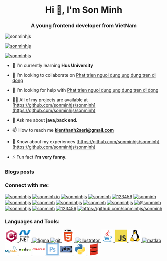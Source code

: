 <h1 align="center">Hi 👋, I'm Son Minh</h1>
<h3 align="center">A young frontend developer from VietNam</h3>

<p align="left"> <img src="https://komarev.com/ghpvc/?username=sonminhjs&label=Profile%20views&color=0e75b6&style=flat" alt="sonminhjs" /> </p>

<p align="left"> <a href="https://github.com/ryo-ma/github-profile-trophy"><img src="https://github-profile-trophy.vercel.app/?username=sonminhjs" alt="sonminhjs" /></a> </p>

<p align="left"> <a href="https://twitter.com/sonminhjs" target="blank"><img src="https://img.shields.io/twitter/follow/sonminhjs?logo=twitter&style=for-the-badge" alt="sonminhjs" /></a> </p>

- 🌱 I’m currently learning **Hus University**

- 👯 I’m looking to collaborate on [Phat trien nguoi dung ung dung tren di dong](https://github.com/sonminhjs/sonminh)

- 🤝 I’m looking for help with [Phat trien nguoi dung ung dung tren di dong](https://github.com/sonminhjs/sonminh)

- 👨‍💻 All of my projects are available at [https://github.com/sonminhjs/sonminh](https://github.com/sonminhjs/sonminh)

- 💬 Ask me about **java,back end.**

- 📫 How to reach me **kienthanh2seri@gmail.com**

- 📄 Know about my experiences [https://github.com/sonminhjs/sonminh](https://github.com/sonminhjs/sonminh)

- ⚡ Fun fact **i'm very funny.**

### Blogs posts
<!-- BLOG-POST-LIST:START -->
<!-- BLOG-POST-LIST:END -->

<h3 align="left">Connect with me:</h3>
<p align="left">
<a href="https://codepen.io/sonminhjs" target="blank"><img align="center" src="https://raw.githubusercontent.com/rahuldkjain/github-profile-readme-generator/master/src/images/icons/Social/codepen.svg" alt="sonminhjs" height="30" width="40" /></a>
<a href="https://dev.to/sonminh.io" target="blank"><img align="center" src="https://cdn.jsdelivr.net/npm/simple-icons@3.0.1/icons/dev-dot-to.svg" alt="sonminh.io" height="30" width="40" /></a>
<a href="https://twitter.com/sonminhjs" target="blank"><img align="center" src="https://raw.githubusercontent.com/rahuldkjain/github-profile-readme-generator/master/src/images/icons/Social/twitter.svg" alt="sonminhjs" height="30" width="40" /></a>
<a href="https://linkedin.com/in/sonminh" target="blank"><img align="center" src="https://raw.githubusercontent.com/rahuldkjain/github-profile-readme-generator/master/src/images/icons/Social/linked-in-alt.svg" alt="sonminh" height="30" width="40" /></a>
<a href="https://stackoverflow.com/users/123456" target="blank"><img align="center" src="https://raw.githubusercontent.com/rahuldkjain/github-profile-readme-generator/master/src/images/icons/Social/stack-overflow.svg" alt="123456" height="30" width="40" /></a>
<a href="https://codesandbox.com/sonminh" target="blank"><img align="center" src="https://cdn.jsdelivr.net/npm/simple-icons@3.0.1/icons/codesandbox.svg" alt="sonminh" height="30" width="40" /></a>
<a href="https://www.youtube.com/c/sonminhjs" target="blank"><img align="center" src="https://raw.githubusercontent.com/rahuldkjain/github-profile-readme-generator/master/src/images/icons/Social/youtube.svg" alt="sonminhjs" height="30" width="40" /></a>
<a href="https://www.codechef.com/users/sonminh" target="blank"><img align="center" src="https://cdn.jsdelivr.net/npm/simple-icons@3.1.0/icons/codechef.svg" alt="sonminh" height="30" width="40" /></a>
<a href="https://www.hackerrank.com/sonminhjs" target="blank"><img align="center" src="https://raw.githubusercontent.com/rahuldkjain/github-profile-readme-generator/master/src/images/icons/Social/hackerrank.svg" alt="sonminhjs" height="30" width="40" /></a>
<a href="https://codeforces.com/profile/sonminh" target="blank"><img align="center" src="https://cdn.jsdelivr.net/npm/simple-icons@3.0.1/icons/codeforces.svg" alt="sonminh" height="30" width="40" /></a>
<a href="https://www.leetcode.com/sonminhjs" target="blank"><img align="center" src="https://raw.githubusercontent.com/rahuldkjain/github-profile-readme-generator/master/src/images/icons/Social/leet-code.svg" alt="sonminhjs" height="30" width="40" /></a>
<a href="https://www.hackerearth.com/@sonminh" target="blank"><img align="center" src="https://raw.githubusercontent.com/rahuldkjain/github-profile-readme-generator/master/src/images/icons/Social/hackerearth.svg" alt="@sonminh" height="30" width="40" /></a>
<a href="https://auth.geeksforgeeks.org/user/sonminhjs" target="blank"><img align="center" src="https://raw.githubusercontent.com/rahuldkjain/github-profile-readme-generator/master/src/images/icons/Social/geeks-for-geeks.svg" alt="sonminhjs" height="30" width="40" /></a>
<a href="https://www.topcoder.com/members/sonminh" target="blank"><img align="center" src="https://cdn.jsdelivr.net/npm/simple-icons@3.0.1/icons/topcoder.svg" alt="sonminh" height="30" width="40" /></a>
<a href="https://discord.gg/123456" target="blank"><img align="center" src="https://raw.githubusercontent.com/rahuldkjain/github-profile-readme-generator/master/src/images/icons/Social/discord.svg" alt="123456" height="30" width="40" /></a>
<a href="/https://github.com/sonminhjs/sonminh" target="blank"><img align="center" src="https://raw.githubusercontent.com/rahuldkjain/github-profile-readme-generator/master/src/images/icons/Social/rss.svg" alt="https://github.com/sonminhjs/sonminh" height="30" width="40" /></a>
</p>

<h3 align="left">Languages and Tools:</h3>
<p align="left"> <a href="https://www.w3schools.com/cpp/" target="_blank"> <img src="https://raw.githubusercontent.com/devicons/devicon/master/icons/cplusplus/cplusplus-original.svg" alt="cplusplus" width="40" height="40"/> </a> <a href="https://dotnet.microsoft.com/" target="_blank"> <img src="https://raw.githubusercontent.com/devicons/devicon/master/icons/dot-net/dot-net-original-wordmark.svg" alt="dotnet" width="40" height="40"/> </a> <a href="https://www.figma.com/" target="_blank"> <img src="https://www.vectorlogo.zone/logos/figma/figma-icon.svg" alt="figma" width="40" height="40"/> </a> <a href="https://git-scm.com/" target="_blank"> <img src="https://www.vectorlogo.zone/logos/git-scm/git-scm-icon.svg" alt="git" width="40" height="40"/> </a> <a href="https://www.w3.org/html/" target="_blank"> <img src="https://raw.githubusercontent.com/devicons/devicon/master/icons/html5/html5-original-wordmark.svg" alt="html5" width="40" height="40"/> </a> <a href="https://www.adobe.com/in/products/illustrator.html" target="_blank"> <img src="https://www.vectorlogo.zone/logos/adobe_illustrator/adobe_illustrator-icon.svg" alt="illustrator" width="40" height="40"/> </a> <a href="https://www.java.com" target="_blank"> <img src="https://raw.githubusercontent.com/devicons/devicon/master/icons/java/java-original.svg" alt="java" width="40" height="40"/> </a> <a href="https://developer.mozilla.org/en-US/docs/Web/JavaScript" target="_blank"> <img src="https://raw.githubusercontent.com/devicons/devicon/master/icons/javascript/javascript-original.svg" alt="javascript" width="40" height="40"/> </a> <a href="https://www.linux.org/" target="_blank"> <img src="https://raw.githubusercontent.com/devicons/devicon/master/icons/linux/linux-original.svg" alt="linux" width="40" height="40"/> </a> <a href="https://www.mathworks.com/" target="_blank"> <img src="https://upload.wikimedia.org/wikipedia/commons/2/21/Matlab_Logo.png" alt="matlab" width="40" height="40"/> </a> <a href="https://www.mysql.com/" target="_blank"> <img src="https://raw.githubusercontent.com/devicons/devicon/master/icons/mysql/mysql-original-wordmark.svg" alt="mysql" width="40" height="40"/> </a> <a href="https://nodejs.org" target="_blank"> <img src="https://raw.githubusercontent.com/devicons/devicon/master/icons/nodejs/nodejs-original-wordmark.svg" alt="nodejs" width="40" height="40"/> </a> <a href="https://www.oracle.com/" target="_blank"> <img src="https://raw.githubusercontent.com/devicons/devicon/master/icons/oracle/oracle-original.svg" alt="oracle" width="40" height="40"/> </a> <a href="https://www.photoshop.com/en" target="_blank"> <img src="https://raw.githubusercontent.com/devicons/devicon/master/icons/photoshop/photoshop-line.svg" alt="photoshop" width="40" height="40"/> </a> <a href="https://www.php.net" target="_blank"> <img src="https://raw.githubusercontent.com/devicons/devicon/master/icons/php/php-original.svg" alt="php" width="40" height="40"/> </a> <a href="https://www.python.org" target="_blank"> <img src="https://raw.githubusercontent.com/devicons/devicon/master/icons/python/python-original.svg" alt="python" width="40" height="40"/> </a> <a href="https://www.scala-lang.org" target="_blank"> <img src="https://raw.githubusercontent.com/devicons/devicon/master/icons/scala/scala-original.svg" alt="scala" width="40" height="40"/> </a> </p>

